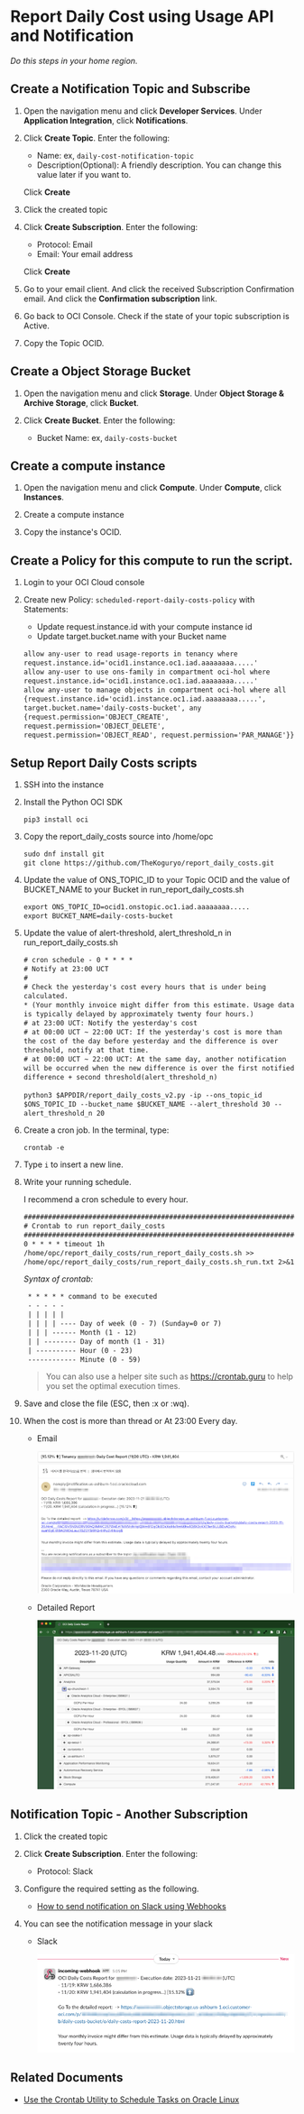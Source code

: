 # Report Daily Cost using Usage API and Notification

*Do this steps in your home region.*


## Create a Notification Topic and Subscribe

1. Open the navigation menu and click **Developer Services**. Under **Application Integration**, click **Notifications**.

2. Click **Create Topic**. Enter the following:

    - Name: ex, `daily-cost-notification-topic`
    - Description(Optional): A friendly description. You can change this value later if you want to.

    Click **Create**

3. Click the created topic

4. Click **Create Subscription**. Enter the following:

    - Protocol: Email
    - Email: Your email address

    Click **Create**

5. Go to your email client. And click the received Subscription Confirmation email. And click the **Confirmation subscription** link.

6. Go back to OCI Console. Check if the state of your topic subscription is Active.

7. Copy the Topic OCID.


## Create a Object Storage Bucket

1. Open the navigation menu and click **Storage**. Under **Object Storage & Archive Storage**, click **Bucket**.

2. Click **Create Bucket**. Enter the following:

    - Bucket Name: ex, `daily-costs-bucket`


## Create a compute instance

1. Open the navigation menu and click **Compute**. Under **Compute**, click **Instances**.

2. Create a compute instance

3. Copy the instance's OCID.


## Create a Policy for this compute to run the script.

1. Login to your OCI Cloud console

2. Create new Policy: `scheduled-report-daily-costs-policy` with Statements:

    - Update request.instance.id with your compute instance id
    - Update target.bucket.name with your Bucket name

    ```
    allow any-user to read usage-reports in tenancy where request.instance.id='ocid1.instance.oc1.iad.aaaaaaaa.....'
    allow any-user to use ons-family in compartment oci-hol where request.instance.id='ocid1.instance.oc1.iad.aaaaaaaa.....'
    allow any-user to manage objects in compartment oci-hol where all {request.instance.id='ocid1.instance.oc1.iad.aaaaaaaa.....', target.bucket.name='daily-costs-bucket', any {request.permission='OBJECT_CREATE', request.permission='OBJECT_DELETE', request.permission='OBJECT_READ', request.permission='PAR_MANAGE'}}
    ```

## Setup Report Daily Costs scripts

1. SSH into the instance

2. Install the Python OCI SDK

    ```
    pip3 install oci
    ```

3. Copy the report_daily_costs source into /home/opc

    ```
    sudo dnf install git
    git clone https://github.com/TheKoguryo/report_daily_costs.git
    ```

4. Update the value of ONS_TOPIC_ID to your Topic OCID and the value of BUCKET_NAME to your Bucket in run_report_daily_costs.sh

    ```
    export ONS_TOPIC_ID=ocid1.onstopic.oc1.iad.aaaaaaaa.....
    export BUCKET_NAME=daily-costs-bucket
    ```

5. Update the value of alert-threshold, alert_threshold_n in run_report_daily_costs.sh

    ```
    # cron schedule - 0 * * * * 
    # Notify at 23:00 UCT
    #
    # Check the yesterday's cost every hours that is under being calculated.
    * (Your monthly invoice might differ from this estimate. Usage data is typically delayed by approximately twenty four hours.)
    # at 23:00 UCT: Notify the yesterday's cost
    # at 00:00 UCT ~ 22:00 UCT: If the yesterday's cost is more than the cost of the day before yesterday and the difference is over threshold, notify at that time.
    # at 00:00 UCT ~ 22:00 UCT: At the same day, another notification will be occurred when the new difference is over the first notified difference + second threshold(alert_threshold_n)

    python3 $APPDIR/report_daily_costs_v2.py -ip --ons_topic_id $ONS_TOPIC_ID --bucket_name $BUCKET_NAME --alert_threshold 30 --alert_threshold_n 20

    ```

6. Create a cron job. In the terminal, type:

    ```
    crontab -e
    ```

7. Type ``i`` to insert a new line.

8. Write your running schedule.

    I recommend a cron schedule to every hour.

    ```
    ###############################################################################
    # Crontab to run report_daily_costs
    ###############################################################################
    0 * * * * timeout 1h /home/opc/report_daily_costs/run_report_daily_costs.sh >> /home/opc/report_daily_costs/run_report_daily_costs.sh_run.txt 2>&1
    ```

    *Syntax of crontab:*
    
        * * * * * command to be executed
        - - - - -
        | | | | |
        | | | | ---- Day of week (0 - 7) (Sunday=0 or 7)
        | | | ------ Month (1 - 12)
        | | -------- Day of month (1 - 31)
        | ---------- Hour (0 - 23)
        ------------ Minute (0 - 59)

    > You can also use a helper site such as https://crontab.guru to help you set the optimal execution times.

9. Save and close the file (ESC, then :x or :wq).

10. When the cost is more than thread or At 23:00 Every day. 

    - Email

        ![Notification Email](notification-email.png)

    - Detailed Report
    
        ![OCI Daily Costs Report](oci-daily-costs-report.png)


## Notification Topic - Another Subscription

1. Click the created topic

2. Click **Create Subscription**. Enter the following:

    - Protocol: Slack

3. Configure the required setting as the following.

    - [How to send notification on Slack using Webhooks](https://learnoci.cloud/how-to-send-notification-on-slack-using-webhooks-5e36f1d46295)

4. You can see the notification message in your slack

    - Slack

        ![Notification Slack](notification-slack.png)



## Related Documents

- [Use the Crontab Utility to Schedule Tasks on Oracle Linux](https://docs.oracle.com/en/learn/oracle-linux-crontab/index.html#before-you-begin)
